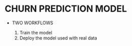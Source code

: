 # CHURN PREDICTION MODEL
- TWO WORKFLOWS

    1. Train the model
    2. Deploy the model used with real data 